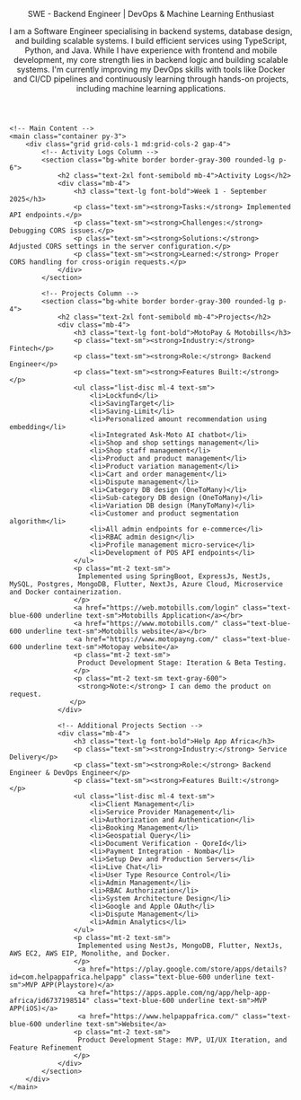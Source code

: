<html lang="en">
<head>
    <meta charset="UTF-8">
    <meta name="viewport" content="width=device-width, initial-scale=1.0">
    <link rel="stylesheet" href="https://cdnjs.cloudflare.com/ajax/libs/tailwindcss/2.2.19/tailwind.min.css">
    <script src="https://kit.fontawesome.com/a076d05399.js" crossorigin="anonymous"></script>
    <link rel="stylesheet" href="https://cdnjs.cloudflare.com/ajax/libs/font-awesome/5.15.4/css/all.min.css">
</head>
<body class="bg-white text-black font-sans">
    <!-- Header -->
    <header class="text-center pb-10 border-b border-gray-300">
        <p class="text-xl mt-2 font-light text-justify">SWE - Backend Engineer | DevOps & Machine Learning Enthusiast</p>
        <!-- Social Links -->
        <div class="flex justify-center mt-4 space-x-6">
            <a href="https://www.linkedin.com/in/hampoechebede" class="text-xl text-blue-600" target="_blank"><i class="fab fa-linkedin"></i></a>
            <a href="https://github.com/bedehampo" class="text-xl text-gray-900" target="_blank"><i class="fab fa-github"></i></a>
            <a href="mailto:hampoherobede@gmail.com" class="text-xl text-red-600" target="_blank"><i class="fas fa-envelope"></i></a>
            <a href="https://dev.to/bede_hampo" class="text-xl text-black" target="_blank"><i class="fab fa-dev"></i></a>
            <a href="https://www.youtube.com/@bede_hampo" class="text-xl text-red-500" target="_blank"><i class="fab fa-youtube"></i></a>
            <a href="https://www.instagram.com/bede_hampo/" class="text-primary text-decoration-none border-0" target="_blank"><i class="fab fa-instagram"></i></a>
        </div>
        <p class="text-l mt-2 font-light text-justify max-w-4xl mx-auto">I am a Software Engineer specialising in backend systems, database design, and building scalable systems. I build efficient services using TypeScript, Python, and Java. While I have experience with frontend and mobile development, my core strength lies in backend logic and building scalable systems. I'm currently improving my DevOps skills with tools like Docker and CI/CD pipelines and continuously learning through hands-on projects, including machine learning applications.</p>
    </header>

    <!-- Main Content -->
    <main class="container py-3">
        <div class="grid grid-cols-1 md:grid-cols-2 gap-4">
            <!-- Activity Logs Column -->
            <section class="bg-white border border-gray-300 rounded-lg p-6">
                <h2 class="text-2xl font-semibold mb-4">Activity Logs</h2>
                <div class="mb-4">
                    <h3 class="text-lg font-bold">Week 1 - September 2025</h3>
                    <p class="text-sm"><strong>Tasks:</strong> Implemented API endpoints.</p>
                    <p class="text-sm"><strong>Challenges:</strong> Debugging CORS issues.</p>
                    <p class="text-sm"><strong>Solutions:</strong> Adjusted CORS settings in the server configuration.</p>
                    <p class="text-sm"><strong>Learned:</strong> Proper CORS handling for cross-origin requests.</p>
                </div>
            </section>

            <!-- Projects Column -->
            <section class="bg-white border border-gray-300 rounded-lg p-4">
                <h2 class="text-2xl font-semibold mb-4">Projects</h2>
                <div class="mb-4">
                    <h3 class="text-lg font-bold">MotoPay & Motobills</h3>
                    <p class="text-sm"><strong>Industry:</strong> Fintech</p>
                    <p class="text-sm"><strong>Role:</strong> Backend Engineer</p>
                    <p class="text-sm"><strong>Features Built:</strong></p>
                    <ul class="list-disc ml-4 text-sm">
                        <li>Lockfund</li>
                        <li>SavingTarget</li>
                        <li>Saving-Limit</li>
                        <li>Personalized amount recommendation using embedding</li>
                        <li>Integrated Ask-Moto AI chatbot</li>
                        <li>Shop and shop settings management</li>
                        <li>Shop staff management</li>
                        <li>Product and product management</li>
                        <li>Product variation management</li>
                        <li>Cart and order management</li>
                        <li>Dispute management</li>
                        <li>Category DB design (OneToMany)</li>
                        <li>Sub-category DB design (OneToMany)</li>
                        <li>Variation DB design (ManyToMany)</li>
                        <li>Customer and product segmentation algorithm</li>
                        <li>All admin endpoints for e-commerce</li>
                        <li>RBAC admin design</li>
                        <li>Profile management micro-service</li>
                        <li>Development of POS API endpoints</li>
                    </ul>
                    <p class="mt-2 text-sm">
                     Implemented using SpringBoot, ExpressJs, NestJs, MySQL, Postgres, MongoDB, Flutter, NextJs, Azure Cloud, Microservice and Docker containerization.
                    </p>
                    <a href="https://web.motobills.com/login" class="text-blue-600 underline text-sm">Motobills Application</a></br>
                    <a href="https://www.motobills.com/" class="text-blue-600 underline text-sm">Motobills website</a></br>
                    <a href="https://www.motopayng.com/" class="text-blue-600 underline text-sm">Motopay website</a>
                    <p class="mt-2 text-sm">
                     Product Development Stage: Iteration & Beta Testing.
                    </p>
                    <p class="mt-2 text-sm text-gray-600">
                     <strong>Note:</strong> I can demo the product on request.
                   </p>
                </div>

                <!-- Additional Projects Section -->
                <div class="mb-4">
                    <h3 class="text-lg font-bold">Help App Africa</h3>
                    <p class="text-sm"><strong>Industry:</strong> Service Delivery</p>
                    <p class="text-sm"><strong>Role:</strong> Backend Engineer & DevOps Engineer</p>
                    <p class="text-sm"><strong>Features Built:</strong></p>
                    <ul class="list-disc ml-4 text-sm">
                        <li>Client Management</li>
                        <li>Service Provider Management</li>
                        <li>Authorization and Authentication</li>
                        <li>Booking Management</li>
                        <li>Geospatial Query</li>
                        <li>Document Verification - QoreId</li>
                        <li>Payment Integration - Nomba</li>
                        <li>Setup Dev and Production Servers</li>
                        <li>Live Chat</li>
                        <li>User Type Resource Control</li>
                        <li>Admin Management</li>
                        <li>RBAC Authorization</li>
                        <li>System Architecture Design</li>
                        <li>Google and Apple OAuth</li>
                        <li>Dispute Management</li>
                        <li>Admin Analytics</li>
                    </ul>
                    <p class="mt-2 text-sm">
                     Implemented using NestJs, MongoDB, Flutter, NextJs, AWS EC2, AWS EIP, Monolithe, and Docker.
                    </p>
                     <a href="https://play.google.com/store/apps/details?id=com.helpappafrica.helpapp" class="text-blue-600 underline text-sm">MVP APP(Playstore)</a>
                     <a href="https://apps.apple.com/ng/app/help-app-africa/id6737198514" class="text-blue-600 underline text-sm">MVP APP(iOS)</a>
                     <a href="https://www.helpappafrica.com/" class="text-blue-600 underline text-sm">Website</a>
                    <p class="mt-2 text-sm">
                     Product Development Stage: MVP, UI/UX Iteration, and Feature Refinement
                    </p>
                </div>
            </section>
        </div>
    </main>
</body>
</html>
